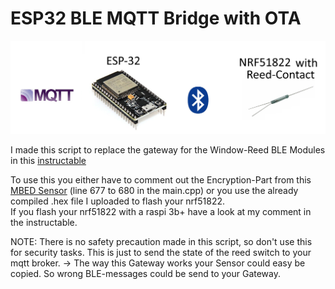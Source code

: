 # ESP32 BLE MQTT Bridge with OTA

![alt text](https://github.com/1ch1o/HomeAutomation/blob/master/ESP32_ble_mqtt_bridge/ESP32-mqtt-ble-bridge.png)

I made this script to replace the gateway for the Window-Reed BLE Modules in this [instructable](https://www.instructables.com/id/LoRa-Tooth-Small-Wireless-Sensors/)

To use this you either have to comment out the Encryption-Part from this [MBED Sensor](https://os.mbed.com/users/electronichamsters/code/BLE_Sensor/) (line 677 to 680 in the main.cpp) or you use the already compiled .hex file I uploaded to flash your nrf51822.\
If you flash your nrf51822 with a raspi 3b+ have a look at my comment in the instructable.


NOTE: There is no safety precaution made in this script, so don't use this for security tasks. This is just to send the state of the reed switch to your mqtt broker.
-> The way this Gateway works your Sensor could easy be copied. So wrong BLE-messages could be send to your Gateway.



